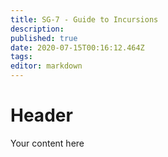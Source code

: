 ```yaml
---
title: SG-7 - Guide to Incursions
description: 
published: true
date: 2020-07-15T00:16:12.464Z
tags: 
editor: markdown
---
```


# Header
Your content here